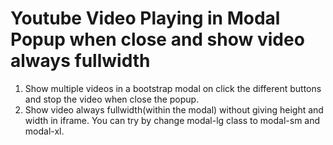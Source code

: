 # Youtube Video Playing in Modal Popup when close and show video always fullwidth

1. Show multiple videos in a bootstrap modal on click the different buttons and stop the video when close the popup.
2. Show video always fullwidth(within  the modal) without giving height and width in iframe. You can try by change modal-lg class to modal-sm and modal-xl.
